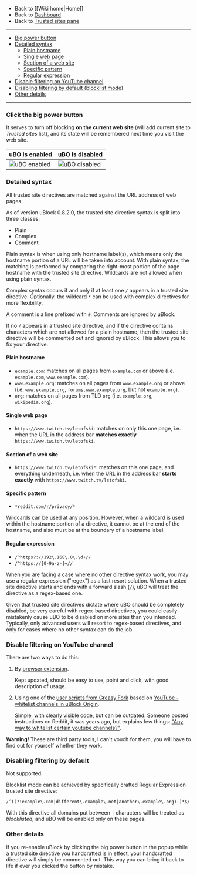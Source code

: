 - Back to [[Wiki home|Home]]
- Back to [Dashboard](./Dashboard)
- Back to [Trusted sites pane](./Dashboard:-Trusted-sites)

***
 - [Big power button](#click-the-big-power-button)
 - [Detailed syntax](#detailed-syntax)
    - [Plain hostname](#plain-hostname)
    - [Single web page](#single-web-page)
    - [Section of a web site](#section-of-a-web-site)
    - [Specific pattern](#specific-pattern)
    - [Regular expression](#regular-expression-1917)
 - [Disable filtering on YouTube channel](#disable-filtering-on-youtube-channel)
 - [Disabling filtering by default (blocklist mode)](#disabling-filtering-by-default)
 - [Other details](#other-details)

***

### Click the big power button
It serves to turn off blocking **on the current web site** (will add current site to _Trusted sites_ list), and its state will be remembered next time you visit the web site.

| uBO is enabled | uBO is disabled |
| -------------- | --------------- |
| ![uBO enabled](https://user-images.githubusercontent.com/585534/89903803-1caf4200-dbb6-11ea-95b2-16a807781de0.png) | ![uBO disabled](https://user-images.githubusercontent.com/585534/89904193-9fd09800-dbb6-11ea-9b29-db2506fe577f.png) |


### Detailed syntax

All trusted site directives are matched against the URL address of web pages.

As of version uBlock 0.8.2.0, the trusted site directive syntax is split into three classes:
- Plain
- Complex
- Comment

Plain syntax is when using only hostname label(s), which means only the hostname portion of a URL will be taken into account.  With plain syntax, the matching is performed by comparing the right-most portion of the page hostname with the trusted site directive.  Wildcards are not allowed when using plain syntax.

Complex syntax occurs if and only if at least one `/` appears in a trusted site directive.  Optionally, the wildcard `*` can be used with complex directives for more flexibility.

A comment is a line prefixed with `#`.  Comments are ignored by uBlock.

If no `/` appears in a trusted site directive, and if the directive contains characters which are not allowed for a plain hostname, then the trusted site directive will be commented out and ignored by uBlock.  This allows you to fix your directive.

#### Plain hostname

- `example.com`: matches on all pages from `example.com` or above (i.e. `example.com`, `www.example.com`).
- `www.example.org`: matches on all pages from `www.example.org` or above (i.e. `www.example.org`, `forums.www.example.org`, but not `example.org`).
- `org`: matches on all pages from TLD `org` (i.e. `example.org`, `wikipedia.org`).

#### Single web page

- `https://www.twitch.tv/letofski`: matches on only this one page, i.e. when the URL in the address bar **matches exactly** `https://www.twitch.tv/letofski`.

#### Section of a web site

 - `https://www.twitch.tv/letofski*`: matches on this one page, and everything underneath, i.e. when the URL in the address bar **starts exactly** with `https://www.twitch.tv/letofski`.

#### Specific pattern

- `*reddit.com/r/privacy/*`

Wildcards can be used at any position. However, when a wildcard is used within the hostname portion of a directive, it cannot be at the end of the hostname, and also must be at the boundary of a hostname label.

#### Regular expression

- `/^https?://192\.168\.0\.\d+//`
- `/^https://[0-9a-z-]+//`

When you are facing a case where no other directive syntax work, you may use a regular expression ("regex") as a last resort solution. When a trusted site directive starts and ends with a forward slash (`/`), uBO will treat the directive as a regex-based one.

Given that trusted site directives dictate where uBO should be completely disabled, be very careful with regex-based directives, you could easily mistakenly cause uBO to be disabled on more sites than you intended. Typically, only advanced users will resort to regex-based directives, and only for cases where no other syntax can do the job.

### Disable filtering on YouTube channel

There are two ways to do this:

1. By [browser extension](https://github.com/x0a/YouTube-Channel-Whitelist-for-uBlock-Origin#youtube-channel-whitelist-for-ublock-origin).

	Kept updated, should be easy to use, point and click, with good description of usage.
2. Using one of the [user scripts from Greasy Fork](https://greasyfork.org/en/scripts?q=YouTube+whitelist+channels+in+uBlock+Origin&sort=updated) based on [YouTube - whitelist channels in uBlock Origin](https://greasyfork.org/en/scripts/13226-youtube-whitelist-channels-in-ublock-origin).

	Simple, with clearly visible code, but can be outdated. Someone posted instructions on Reddit, it was years ago, but explains few things: ["Any way to whitelist certain youtube channels?"](https://www.reddit.com/r/ublock/comments/4x4jol/any_way_to_whitelist_certain_youtube_channels/).

**Warning!** These are third party tools, I can't vouch for them, you will have to find out for yourself whether they work.

### Disabling filtering by default

Not supported.

Blocklist mode can be achieved by specifically crafted Regular Expression trusted site directive:

    /^((?!example\.com|different\.example\.net|another\.example\.org).)*$/

With this directive all domains put between `|` characters will be treated as _blocklisted_, and uBO will be enabled only on these pages.

### Other details

If you re-enable uBlock by clicking the big power button in the popup while a trusted site directive you handcrafted is in effect, your handcrafted directive will simply be commented out. This way you can bring it back to life if ever you clicked the button by mistake.

